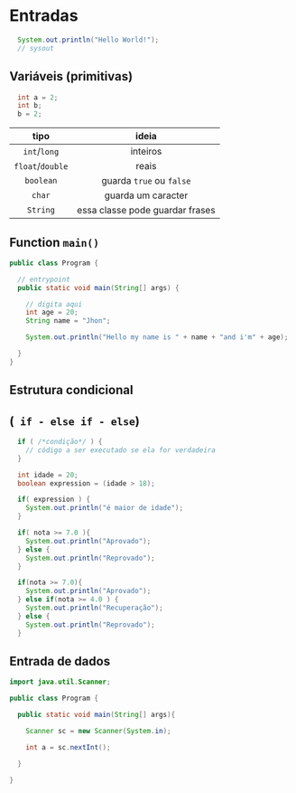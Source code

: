 # Entradas

```java
  System.out.println("Hello World!");
  // sysout
```

## Variáveis (primitivas)

```java
  int a = 2;
  int b;
  b = 2;
```
|tipo|ideia|
|:-:|:-:|
|`int`/`long`| inteiros |
|`float`/`double`| reais |
|`boolean`|guarda `true` ou `false`|
|`char`| guarda um caracter |
|`String`| essa classe pode guardar frases |


## Function `main()`

```java
public class Program {

  // entrypoint
  public static void main(String[] args) {

    // digita aqui
    int age = 20;
    String name = "Jhon";

    System.out.println("Hello my name is " + name + "and i'm" + age);

  }
}
```

## Estrutura condicional

## (` if - else if - else`)

```java
  if ( /*condição*/ ) {
    // código a ser executado se ela for verdadeira
  }
```

```java
  int idade = 20;
  boolean expression = (idade > 18);

  if( expression ) {
    System.out.println("é maior de idade");
  }
```

```java
  if( nota >= 7.0 ){
    System.out.println("Aprovado");
  } else {
    System.out.println("Reprovado");
  }
```

```java
  if(nota >= 7.0){
    System.out.println("Aprovado");
  } else if(nota >= 4.0 ) {
    System.out.println("Recuperação");
  } else {
    System.out.println("Reprovado");
  }
```

## Entrada de dados

```java
import java.util.Scanner;

public class Program {

  public static void main(String[] args){

    Scanner sc = new Scanner(System.in);

    int a = sc.nextInt();

  }

}

```